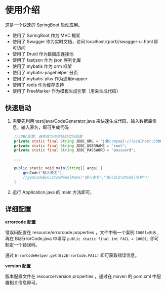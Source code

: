 # 使用介绍

这是一个快速的 SpringBoot 启动应用。

- 使用了 SpringBoot 作为 MVC 框架
- 使用了 Swagger 作为实时文档，访问 localhost:{port}/swagger-ui.html 即可访问
- 使用了 Druid 作为数据库连接池
- 使用了 fastjson 作为 json 序列化库
- 使用了 mybatis 作为 orm 框架
- 使用了 mybatis-pagehelper 分页
- 使用了 mybatis-plus 作为通用mapper
- 使用了 redis 作为缓存支持
- 使用了 FreeMarker 作为模板生成引擎（用来生成代码）


## 快速启动

1. 需要先利用 test/java/CodeGenerator.java 来快速生成代码，输入数据库信息，输入表名，即可生成代码

```java
    //JDBC配置，请修改为你项目的实际配置
    private static final String JDBC_URL = "jdbc:mysql://localhost:3306/test";
    private static final String JDBC_USERNAME = "root";
    private static final String JDBC_PASSWORD = "password";

    ....

    public static void main(String[] args) {
        genCode("输入表名");
        //genCodeByCustomModelName("输入表名","输入自定义Model名称");
    }
```

2. 运行 Application.java 的 main 方法即可。

## 详细配置

**errorcode 配置**

错误码配置在 resource/errorcode.properties ，文件中有一个案例 `10001=失败` , 再在 BizErrorCode.java 中填写 `public static final int FAIL = 10001;` 即可制定一个错误码。

通过 `ErrorCodeHelper.get(BizErrorCode.FAIL)` 即可获取错误信息。

**version 配置**

版本配置文件在 resource/version.properties ，通过在 maven 的 pom.xml 中配置相关信息即可。



